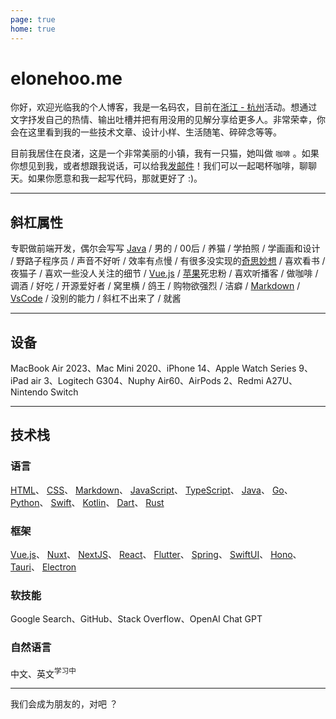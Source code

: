 ```yaml
---
page: true
home: true
---
```


# elonehoo.me

你好，欢迎光临我的个人博客，我是一名码农，目前在[浙江 - 杭州](https://www.google.com/maps/place/%E4%B8%AD%E5%9B%BD%E6%B5%99%E6%B1%9F%E7%9C%81%E6%9D%AD%E5%B7%9E%E5%B8%82/@30.2615835,120.006742,11z/data=!3m1!4b1!4m6!3m5!1s0x344bb629439aaa99:0xa7bfd183824de83a!8m2!3d30.2741499!4d120.15515!16zL20vMDE0dm00?entry=tts&g_ep=EgoyMDI0MTAxNC4wIPu8ASoASAFQAw%3D%3D)活动。想通过文字抒发自己的热情、输出吐槽并把有用没用的见解分享给更多人。非常荣幸，你会在这里看到我的一些技术文章、设计小样、生活随笔、碎碎念等等。

目前我居住在良渚，这是一个非常美丽的小镇，我有一只猫，她叫做 `咖啡` 。如果你想见到我，或者想跟我说话，可以给我[发邮件](mailto:hi@elonehoo.me)！我们可以一起喝杯咖啡，聊聊天。如果你愿意和我一起写代码，那就更好了 :)。

---

## 斜杠属性

专职做前端开发，偶尔会写写 [Java](https://www.oracle.com/cn/java/) / 男的 / 00后 / 养猫 / 学拍照 / 学画画和设计 / 野路子程序员 / 声音不好听 / 效率有点慢 / 有很多没实现的[奇思妙想](https://github.com/wip-elonehoo) / 喜欢看书 / 夜猫子 / 喜欢一些没人关注的细节 / [Vue.js](https://cn.vuejs.org/) / [苹果](https://www.apple.com.cn/)死忠粉 / 喜欢听播客 / 做咖啡 / 调酒 / 好吃 / 开源爱好者 / 窝里横 / 鸽王 / 购物欲强烈 / 洁癖 / [Markdown](https://www.markdownguide.org/) / [VsCode](https://code.visualstudio.com/) / 没别的能力 / 斜杠不出来了 / 就酱

---

## 设备

MacBook Air 2023、Mac Mini 2020、iPhone 14、Apple Watch Series 9、iPad air 3、Logitech G304、Nuphy Air60、AirPods 2、Redmi A27U、Nintendo Switch

---

## 技术栈

### 语言

[HTML](https://developer.mozilla.org/en-US/docs/Web/HTML)、 [CSS](https://developer.mozilla.org/en-US/docs/Web/CSS)、 [Markdown](https://daringfireball.net/projects/markdown/)、 [JavaScript](https://developer.mozilla.org/en-US/docs/Web/JavaScript)、 [TypeScript](https://github.com/microsoft/TypeScript)、 [Java](https://github.com/openjdk)、 [Go](https://github.com/golang)、 [Python](https://www.python.org/)、 [Swift](https://www.swift.org/)、 [Kotlin](https://github.com/JetBrains/kotlin)、 [Dart](https://github.com/dart-lang)、 [Rust](https://github.com/rust-lang)

### 框架

[Vue.js](https://github.com/vuejs)、 [Nuxt](https://github.com/nuxt)、 [NextJS](https://github.com/vercel/next.js)、 [React](https://github.com/facebook/react)、 [Flutter](https://github.com/flutter)、 [Spring](https://github.com/spring-projects)、 [SwiftUI](https://developer.apple.com/xcode/swiftui/)、 [Hono](https://github.com/honojs)、 [Tauri](https://github.com/tauri-apps)、 [Electron](https://github.com/electron)

### 软技能

Google Search、GitHub、Stack Overflow、OpenAI Chat GPT

### 自然语言

中文、英文<sup>学习中</sup>

---

<div class="text-center font-bold">
我们会成为朋友的，对吧 ？
</div>
